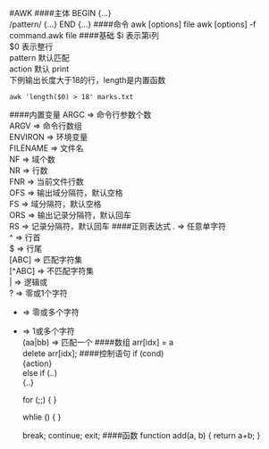 #AWK
####主体
	BEGIN {...}  
	/pattern/ {...}
	END {...}
####命令
	awk [options] file
	awk [options] -f command.awk file
####基础
$i 表示第i列  
$0 表示整行  
pattern 默认匹配  
action 默认 print  
下例输出长度大于18的行，length是内置函数

	awk 'length($0) > 18' marks.txt
####内置变量
ARGC => 命令行参数个数  
ARGV => 命令行数组  
ENVIRON => 环境变量  
FILENAME => 文件名  
NF => 域个数  
NR => 行数  
FNR => 当前文件行数  
OFS => 输出域分隔符，默认空格  
FS => 域分隔符，默认空格  
ORS => 输出记录分隔符，默认回车  
RS => 记录分隔符，默认回车
####正则表达式
. => 任意单字符  
^ => 行首  
$ => 行尾  
[ABC] => 匹配字符集  
[^ABC] => 不匹配字符集  
| => 逻辑或  
? => 零或1个字符  
* => 零或多个字符  
+ => 1或多个字符  
(aa|bb) => 匹配一个
####数组
arr[idx] = a   
delete arr[idx];
####控制语句
	if (cond)   
		{action}   
	else if (..)  
		{..}
		
	for (;;) {
	}
	
	whlie () {
	}
	
	break;
	continue;
	exit;
####函数
	function add(a, b) {
		return a+b;
	}
